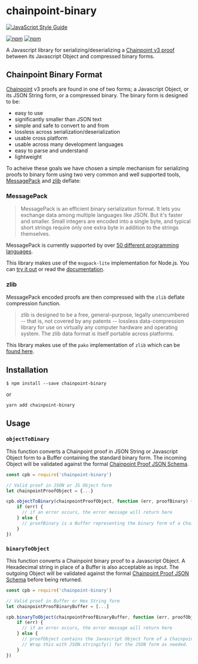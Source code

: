 # chainpoint-binary

[![JavaScript Style Guide](https://cdn.rawgit.com/feross/standard/master/badge.svg)](https://github.com/feross/standard)

[![npm](https://img.shields.io/npm/l/chainpoint-binary.svg)](https://www.npmjs.com/package/chainpoint-binary)
[![npm](https://img.shields.io/npm/v/chainpoint-binary.svg)](https://www.npmjs.com/package/chainpoint-binary)

A Javascript library for serializing/deserializing a [Chainpoint v3 proof](https://chainpoint.org/) between its Javascript Object and compressed binary forms.

## Chainpoint Binary Format

[Chainpoint](https://chainpoint.org/) v3 proofs are found in one of two forms; a Javascript Object, or its JSON String form, or a compressed binary. The binary form is designed to be:

* easy to use
* significantly smaller than JSON text
* simple and safe to convert to and from
* lossless across serialization/deserialization
* usable cross platform
* usable across many development languages
* easy to parse and understand
* lightweight

To acheive these goals we have chosen a simple mechanism for serializing proofs to binary form using two very common and well supported tools, [MessagePack](http://msgpack.org/index.html) and [zlib](http://zlib.net/) deflate:

### MessagePack

> MessagePack is an efficient binary serialization format. It lets you exchange data among multiple languages like JSON. But it's faster and smaller. Small integers are encoded into a single byte, and typical short strings require only one extra byte in addition to the strings themselves.

MessagePack is currently supported by over [50 different programming languages](http://msgpack.org/index.html#languages).

This library makes use of the `msgpack-lite` implementation for Node.js. You can [try it out](http://kawanet.github.io/msgpack-lite/) or read the [documentation](https://github.com/kawanet/msgpack-lite).

### zlib

MessagePack encoded proofs are then compressed with the `zlib` deflate compression function.

> zlib is designed to be a free, general-purpose, legally unencumbered -- that is, not covered by any patents -- lossless data-compression library for use on virtually any computer hardware and operating system. The zlib data format is itself portable across platforms.

This library makes use of the `pako` implementation of `zlib` which can be [found here](https://github.com/nodeca/pako).

## Installation

```
$ npm install --save chainpoint-binary
```

or

```
yarn add chainpoint-binary
```

## Usage

### `objectToBinary`

This function converts a Chainpoint proof in JSON String or Javascript Object form to a Buffer containing the standard binary form. The incoming Object will be validated against
the formal [Chainpoint Proof JSON Schema](https://github.com/chainpoint/chainpoint-proof-json-schema).

```js
const cpb = require('chainpoint-binary')

// Valid proof in JSON or JS Object form
let chainpointProofObject = {...} 

cpb.objectToBinary(chainpointProofObject, function (err, proofBinary) {
    if (err) {
      // if an error occurs, the error message will return here
    } else {
      // proofBinary is a Buffer representing the binary form of a Chainpoint proof
    }
})
```

### `binaryToObject`

This function converts a Chainpoint binary proof to a Javascript Object. A Hexadecimal string in place of a Buffer is also acceptable as input. The outgoing Object will be validated against the formal [Chainpoint Proof JSON Schema](https://github.com/chainpoint/chainpoint-proof-json-schema) before being returned.

```js
const cpb = require('chainpoint-binary')

// Valid proof in Buffer or Hex String form
let chainpointProofBinaryBuffer = [...] 

cpb.binaryToObject(chainpointProofBinaryBuffer, function (err, proofObject) {
    if (err) {
      // if an error occurs, the error message will return here
    } else {
      // proofObject contains the Javascript Object form of a Chainpoint proof
      // Wrap this with JSON.stringify() for the JSON form as needed.
    }
})
```
